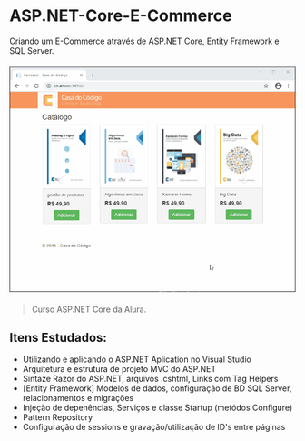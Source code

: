 # ASP.NET-Core-E-Commerce
Criando um E-Commerce através de ASP.NET Core, Entity Framework e SQL Server.

<h4 align="center">
    <img alt="ECommerceGif" title="ECommerceGif" src="./demonstração.gif" width="750px" />
</h4>

> Curso ASP.NET Core da Alura.

## Itens Estudados:
- Utilizando e aplicando o ASP.NET Aplication no Visual Studio
- Arquitetura e estrutura de projeto MVC do ASP.NET
- Sintaze Razor do ASP.NET, arquivos .cshtml, Links com Tag Helpers
- [Entity Framework] Modelos de dados, configuração de BD SQL Server, relacionamentos e migrações
- Injeção de depenências, Serviços e classe Startup (metódos Configure)
- Pattern Repository
- Configuração de sessions e gravação/utilização de ID's entre páginas
